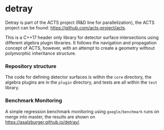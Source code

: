 # detray

Detray is part of the ACTS project (R&D line for parallelization), the ACTS project can be found: https://github.com/acts-project/acts.

This is a C++17 header only library for detector surface intersections using different algebra plugin libraries. It follows the navigation and propagation concept of ACTS, however, with an attempt to create
a geometry without polymorphic inheritance structure.

### Repository structure

The code for defining detector surfaces is within the `core` directory, the algebra plugins are in the `plugin` directory, and tests are all within the `test` library.

### Benchmark Monitoring

A simple regression benchmark monitoring using `google/benchmark` runs on merge into master, the results are shown on https://asalzburger.github.io/detray/.
